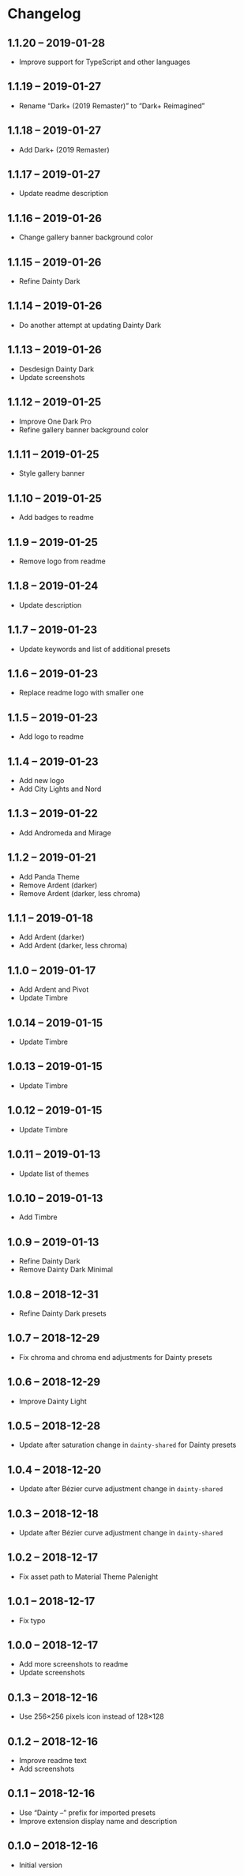 # Changelog

## 1.1.20 – 2019-01-28

- Improve support for TypeScript and other languages

## 1.1.19 – 2019-01-27

- Rename “Dark+ (2019 Remaster)” to “Dark+ Reimagined”

## 1.1.18 – 2019-01-27

- Add Dark+ (2019 Remaster)

## 1.1.17 – 2019-01-27

- Update readme description

## 1.1.16 – 2019-01-26

- Change gallery banner background color

## 1.1.15 – 2019-01-26

- Refine Dainty Dark

## 1.1.14 – 2019-01-26

- Do another attempt at updating Dainty Dark

## 1.1.13 – 2019-01-26

- Desdesign Dainty Dark
- Update screenshots

## 1.1.12 – 2019-01-25

- Improve One Dark Pro
- Refine gallery banner background color

## 1.1.11 – 2019-01-25

- Style gallery banner

## 1.1.10 – 2019-01-25

- Add badges to readme

## 1.1.9 – 2019-01-25

- Remove logo from readme

## 1.1.8 – 2019-01-24

- Update description

## 1.1.7 – 2019-01-23

- Update keywords and list of additional presets

## 1.1.6 – 2019-01-23

- Replace readme logo with smaller one

## 1.1.5 – 2019-01-23

- Add logo to readme

## 1.1.4 – 2019-01-23

- Add new logo
- Add City Lights and Nord

## 1.1.3 – 2019-01-22

- Add Andromeda and Mirage

## 1.1.2 – 2019-01-21

- Add Panda Theme
- Remove Ardent (darker)
- Remove Ardent (darker, less chroma)

## 1.1.1 – 2019-01-18

- Add Ardent (darker)
- Add Ardent (darker, less chroma)

## 1.1.0 – 2019-01-17

- Add Ardent and Pivot
- Update Timbre

## 1.0.14 – 2019-01-15

- Update Timbre

## 1.0.13 – 2019-01-15

- Update Timbre

## 1.0.12 – 2019-01-15

- Update Timbre

## 1.0.11 – 2019-01-13

- Update list of themes

## 1.0.10 – 2019-01-13

- Add Timbre

## 1.0.9 – 2019-01-13

- Refine Dainty Dark
- Remove Dainty Dark Minimal

## 1.0.8 – 2018-12-31

- Refine Dainty Dark presets

## 1.0.7 – 2018-12-29

- Fix chroma and chroma end adjustments for Dainty presets

## 1.0.6 – 2018-12-29

- Improve Dainty Light

## 1.0.5 – 2018-12-28

- Update after saturation change in `dainty-shared` for Dainty presets

## 1.0.4 – 2018-12-20

- Update after Bézier curve adjustment change in `dainty-shared`

## 1.0.3 – 2018-12-18

- Update after Bézier curve adjustment change in `dainty-shared`

## 1.0.2 – 2018-12-17

- Fix asset path to Material Theme Palenight

## 1.0.1 – 2018-12-17

- Fix typo

## 1.0.0 – 2018-12-17

- Add more screenshots to readme
- Update screenshots

## 0.1.3 – 2018-12-16

- Use 256×256 pixels icon instead of 128×128

## 0.1.2 – 2018-12-16

- Improve readme text
- Add screenshots

## 0.1.1 – 2018-12-16

- Use “Dainty –” prefix for imported presets
- Improve extension display name and description

## 0.1.0 – 2018-12-16

- Initial version
